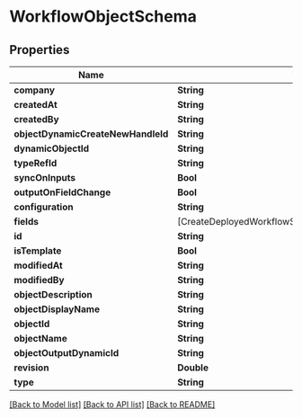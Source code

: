 # WorkflowObjectSchema

## Properties
Name | Type | Description | Notes
------------ | ------------- | ------------- | -------------
**company** | **String** |  | 
**createdAt** | **String** |  | 
**createdBy** | **String** |  | 
**objectDynamicCreateNewHandleId** | **String** |  | 
**dynamicObjectId** | **String** |  | 
**typeRefId** | **String** |  | 
**syncOnInputs** | **Bool** |  | 
**outputOnFieldChange** | **Bool** |  | 
**configuration** | **String** |  | 
**fields** | [CreateDeployedWorkflowSchemaObjectsInnerFieldsInner] |  | 
**id** | **String** |  | 
**isTemplate** | **Bool** |  | 
**modifiedAt** | **String** |  | 
**modifiedBy** | **String** |  | 
**objectDescription** | **String** |  | 
**objectDisplayName** | **String** |  | 
**objectId** | **String** |  | 
**objectName** | **String** |  | 
**objectOutputDynamicId** | **String** |  | 
**revision** | **Double** |  | 
**type** | **String** |  | 

[[Back to Model list]](../README.md#documentation-for-models) [[Back to API list]](../README.md#documentation-for-api-endpoints) [[Back to README]](../README.md)


